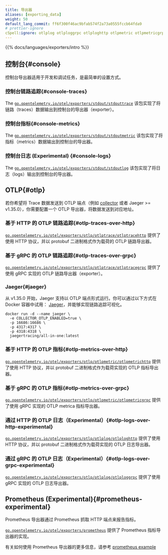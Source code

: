 ```yaml
---
title: 导出器
aliases: [exporting_data]
weight: 50
default_lang_commit: ff6f300f46ac9bfab574f2a73a0555fccb64fda9
# prettier-ignore
cSpell:ignore: otlplog otlploggrpc otlploghttp otlpmetric otlpmetricgrpc otlpmetrichttp otlptrace otlptracegrpc otlptracehttp stdoutlog stdouttrace
---
```


{{% docs/languages/exporters/intro %}}

## 控制台{#console}

控制台导出器适用于开发和调试任务，是最简单的设置方式。

### 控制台链路追踪{#console-traces}

The
[`go.opentelemetry.io/otel/exporters/stdout/stdouttrace`](https://pkg.go.dev/go.opentelemetry.io/otel/exporters/stdout/stdouttrace)
该包实现了将链路（traces）数据输出到控制台的导出器（exporter）。

### 控制台指标{#console-metrics}

The
[`go.opentelemetry.io/otel/exporters/stdout/stdoutmetric`](https://pkg.go.dev/go.opentelemetry.io/otel/exporters/stdout/stdoutmetric)
该包实现了将指标（metrics）数据输出到控制台的导出器。

### 控制台日志 (Experimental) {#console-logs}

The
[`go.opentelemetry.io/otel/exporters/stdout/stdoutlog`](https://pkg.go.dev/go.opentelemetry.io/otel/exporters/stdout/stdoutlog)
该包实现了将日志（logs）输出到控制台的导出器。

## OTLP{#otlp}

若你希望将 Trace 数据发送到 OTLP 端点（例如 [collector](/docs/collector) 或者
Jaeger >= v1.35.0），你需要配置一个 OTLP 导出器，将数据发送到对应地址。

### 基于 HTTP 的 OTLP 链路追踪{#otlp-traces-over-http}

[`go.opentelemetry.io/otel/exporters/otlp/otlptrace/otlptracehttp`](https://pkg.go.dev/go.opentelemetry.io/otel/exporters/otlp/otlptrace/otlptracehttp)
提供了使用 HTTP 协议，并以 protobuf 二进制格式作为载荷的 OTLP 链路导出器。

### 基于 gRPC 的 OTLP 链路追踪{#otlp-traces-over-grpc}

[`go.opentelemetry.io/otel/exporters/otlp/otlptrace/otlptracegrpc`](https://pkg.go.dev/go.opentelemetry.io/otel/exporters/otlp/otlptrace/otlptracegrpc)
提供了使用 gRPC 实现的 OTLP 链路导出器（exporter）。

### Jaeger{#jaeger}

从 v1.35.0 开始，Jaeger 支持以 OTLP 端点形式运行。你可以通过以下方式在 Docker 容器中试用：
[Jaeger](https://www.jaegertracing.io/)，并能够实现链路追踪可视化。

```shell
docker run -d --name jaeger \
  -e COLLECTOR_OTLP_ENABLED=true \
  -p 16686:16686 \
  -p 4317:4317 \
  -p 4318:4318 \
  jaegertracing/all-in-one:latest
```

### 基于 HTTP 的 OTLP 指标{#otlp-metrics-over-http}

[`go.opentelemetry.io/otel/exporters/otlp/otlpmetric/otlpmetrichttp`](https://pkg.go.dev/go.opentelemetry.io/otel/exporters/otlp/otlpmetric/otlpmetrichttp)
提供了使用 HTTP 协议，并以 protobuf 二进制格式作为载荷实现的 OTLP 指标导出器。

### 基于 gRPC 的 OTLP 指标{#otlp-metrics-over-grpc}

[`go.opentelemetry.io/otel/exporters/otlp/otlpmetric/otlpmetricgrpc`](https://pkg.go.dev/go.opentelemetry.io/otel/exporters/otlp/otlpmetric/otlpmetricgrpc)
提供了使用 gRPC 实现的 OTLP metrica 指标导出器。

### 通过 HTTP 的 OTLP 日志（Experimental）{#otlp-logs-over-http-experimental}

[`go.opentelemetry.io/otel/exporters/otlp/otlplog/otlploghttp`](https://pkg.go.dev/go.opentelemetry.io/otel/exporters/otlp/otlplog/otlploghttp)
提供了使用 HTTP 协议，并以 protobuf 二进制格式作为载荷实现的 OTLP 日志导出器。

### 通过 gRPC 的 OTLP 日志（Experimental）{#otlp-logs-over-grpc-experimental}

[`go.opentelemetry.io/otel/exporters/otlp/otlplog/otlploggrpc`](https://pkg.go.dev/go.opentelemetry.io/otel/exporters/otlp/otlplog/otlploggrpc)
提供了使用 gRPC 实现的 OTLP 日志导出器。

## Prometheus (Experimental){#prometheus-experimental}

Prometheus 导出器通过 Prometheus 抓取 HTTP 端点来报告指标。

[`go.opentelemetry.io/otel/exporters/prometheus`](https://pkg.go.dev/go.opentelemetry.io/otel/exporters/prometheus)
提供了 Prometheus 指标导出器的实现。

有关如何使用 Prometheus 导出器的更多信息，请参考
[prometheus example](https://github.com/open-telemetry/opentelemetry-go-contrib/tree/main/examples/prometheus)
